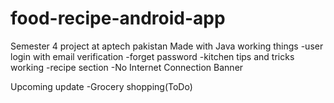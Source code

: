 # food-recipe-android-app
Semester 4 project at aptech pakistan 
Made with Java 
working things
-user login with email verification
-forget password
-kitchen tips and tricks working
-recipe section 
-No Internet Connection Banner

Upcoming update
-Grocery shopping(ToDo)
